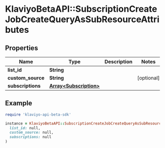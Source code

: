 # KlaviyoBetaAPI::SubscriptionCreateJobCreateQueryAsSubResourceAttributes

## Properties

| Name | Type | Description | Notes |
| ---- | ---- | ----------- | ----- |
| **list_id** | **String** |  |  |
| **custom_source** | **String** |  | [optional] |
| **subscriptions** | [**Array&lt;Subscription&gt;**](Subscription.md) |  |  |

## Example

```ruby
require 'klaviyo-api-beta-sdk'

instance = KlaviyoBetaAPI::SubscriptionCreateJobCreateQueryAsSubResourceAttributes.new(
  list_id: null,
  custom_source: null,
  subscriptions: null
)
```

